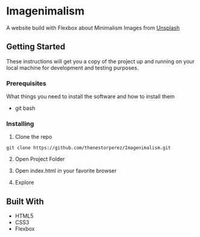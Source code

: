 # Imagenimalism
A website build with Flexbox about Minimalism Images from [Unsplash](https://unsplash.com)

## Getting Started

These instructions will get you a copy of the project up and running on your local machine for development and testing purposes.

### Prerequisites

What things you need to install the software and how to install them

- git bash


### Installing

1. Clone the repo

```
git clone https://github.com/thenestorperez/Imagenimalism.git
```

2. Open Project Folder

3. Open index.html in your favorite browser

4. Explore

## Built With

* HTML5
* CSS3
* Flexbox


